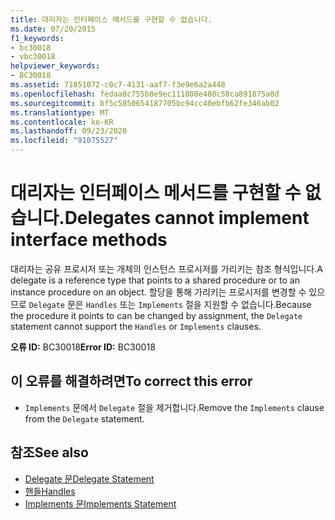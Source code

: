 ```yaml
---
title: 대리자는 인터페이스 메서드를 구현할 수 없습니다.
ms.date: 07/20/2015
f1_keywords:
- bc30018
- vbc30018
helpviewer_keywords:
- BC30018
ms.assetid: 71851072-c0c7-4131-aaf7-f3e9e6a2a448
ms.openlocfilehash: fedaa8c755b8e9ec111808e488c58ca891875a8d
ms.sourcegitcommit: bf5c5850654187705bc94cc40ebfb62fe346ab02
ms.translationtype: MT
ms.contentlocale: ko-KR
ms.lasthandoff: 09/23/2020
ms.locfileid: "91075527"
---
```

# <a name="delegates-cannot-implement-interface-methods"></a><span data-ttu-id="d7a3d-102">대리자는 인터페이스 메서드를 구현할 수 없습니다.</span><span class="sxs-lookup"><span data-stu-id="d7a3d-102">Delegates cannot implement interface methods</span></span>

<span data-ttu-id="d7a3d-103">대리자는 공유 프로시저 또는 개체의 인스턴스 프로시저를 가리키는 참조 형식입니다.</span><span class="sxs-lookup"><span data-stu-id="d7a3d-103">A delegate is a reference type that points to a shared procedure or to an instance procedure on an object.</span></span> <span data-ttu-id="d7a3d-104">할당을 통해 가리키는 프로시저를 변경할 수 있으므로 `Delegate` 문은 `Handles` 또는 `Implements` 절을 지원할 수 없습니다.</span><span class="sxs-lookup"><span data-stu-id="d7a3d-104">Because the procedure it points to can be changed by assignment, the `Delegate` statement cannot support the `Handles` or `Implements` clauses.</span></span>  
  
 <span data-ttu-id="d7a3d-105">**오류 ID:** BC30018</span><span class="sxs-lookup"><span data-stu-id="d7a3d-105">**Error ID:** BC30018</span></span>  
  
## <a name="to-correct-this-error"></a><span data-ttu-id="d7a3d-106">이 오류를 해결하려면</span><span class="sxs-lookup"><span data-stu-id="d7a3d-106">To correct this error</span></span>  
  
- <span data-ttu-id="d7a3d-107">`Implements` 문에서 `Delegate` 절을 제거합니다.</span><span class="sxs-lookup"><span data-stu-id="d7a3d-107">Remove the `Implements` clause from the `Delegate` statement.</span></span>  
  
## <a name="see-also"></a><span data-ttu-id="d7a3d-108">참조</span><span class="sxs-lookup"><span data-stu-id="d7a3d-108">See also</span></span>

- [<span data-ttu-id="d7a3d-109">Delegate 문</span><span class="sxs-lookup"><span data-stu-id="d7a3d-109">Delegate Statement</span></span>](../language-reference/statements/delegate-statement.md)
- [<span data-ttu-id="d7a3d-110">핸들</span><span class="sxs-lookup"><span data-stu-id="d7a3d-110">Handles</span></span>](../language-reference/statements/handles-clause.md)
- [<span data-ttu-id="d7a3d-111">Implements 문</span><span class="sxs-lookup"><span data-stu-id="d7a3d-111">Implements Statement</span></span>](../language-reference/statements/implements-statement.md)
